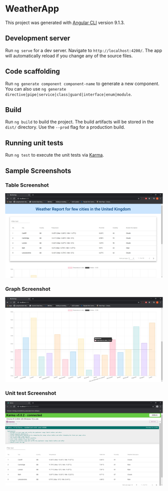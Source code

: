 # WeatherApp

This project was generated with [Angular CLI](https://github.com/angular/angular-cli) version 9.1.3.

## Development server

Run `ng serve` for a dev server. Navigate to `http://localhost:4200/`. The app will automatically reload if you change any of the source files.

## Code scaffolding

Run `ng generate component component-name` to generate a new component. You can also use `ng generate directive|pipe|service|class|guard|interface|enum|module`.

## Build

Run `ng build` to build the project. The build artifacts will be stored in the `dist/` directory. Use the `--prod` flag for a production build.

## Running unit tests

Run `ng test` to execute the unit tests via [Karma](https://karma-runner.github.io).

## Sample Screenshots

### Table Screenshot
![Table Screenshot](https://github.com/AshwathVS/weather-app/blob/master/Table.jpg)

### Graph Screenshot
![Graph Screenshot](https://github.com/AshwathVS/weather-app/blob/master/Graph.jpg)

### Unit test Screenshot
![Unit test Screenshot](https://github.com/AshwathVS/weather-app/blob/master/Unittest.jpg)
